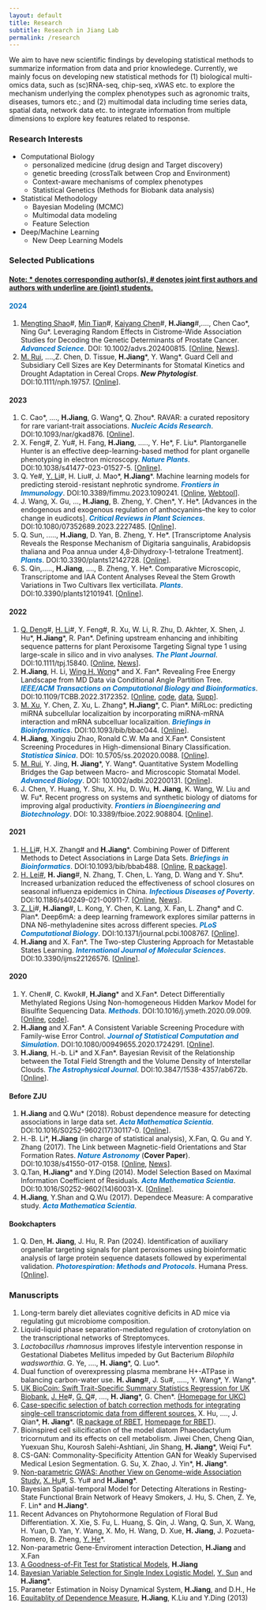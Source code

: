 ```yaml
---
layout: default
title: Research
subtitle: Research in Jiang Lab
permalink: /research
---
```

We aim to have new scientific findings by developing statistical methods to summarize information from data and prior knowledege. Currently, we mainly focus on developing new statistical methods for (1) biological multi-omics data, such as (sc)RNA-seq, chip-seq, xWAS etc. to explore the mechanism underlying the complex phenotypes such as agronomic traits, diseases, tumors etc.; and (2) multimodal data including time series data, spatial data, network data etc. to integrate information from multiple dimensions to explore key features related to response.

### Research Interests 
- Computational Biology
    - personalized medicine (drug design and Target discovery)
    - genetic breeding (crossTalk between Crop and Environment)
    - Context-aware mechanisms of complex phenotypes
    - Statistical Genetics (Methods for Biobank data analysis)
- Statistical Methodology
    - Bayesian Modeling (MCMC)
    - Multimodal data modeling
    - Feature Selection
- Deep/Machine Learning
    - New Deep Learning Models

### Selected Publications 
#### [Note: \* denotes corresponding author(s), \# denotes joint first authors and authors with underline are (joint) students.](/resources)
#### <span style="color:#0070C0">2024</span>
1. <u>Mengting Shao</u>\#, <u>Min Tian</u>\#, <u>Kaiyang Chen</u>\#, **H.Jiang**\#,...., Chen Cao\*, Ning Gu\*. Leveraging Random Effects in Cistrome-Wide Association Studies for Decoding the Genetic Determinants of Prostate Cancer. <span style="color:#0070C0">***Advanced Science***</span>. DOI: 10.1002/advs.202400815. [[Online](http://doi.org/10.1002/advs.202400815), [News](http://www.cab.zju.edu.cn/nxx/2024/0504/c6958a2910834/page.htm)].
1. <u>M. Rui</u>, ....,Z. Chen, D. Tissue, **H.Jiang**\*, Y. Wang\*. Guard Cell and Subsidiary Cell Sizes are Key Determinants for Stomatal Kinetics and Drought Adaptation in Cereal Crops. ***New Phytologist***. DOI:10.1111/nph.19757. [[Online](https://nph.onlinelibrary.wiley.com/doi/full/10.1111/nph.19757)].

#### 2023
1. C. Cao\*, ...., **H.Jiang**, G. Wang\*, Q. Zhou\*. RAVAR: a curated repository for rare variant-trait associations. <span style="color:#0070C0">***Nucleic Acids Research***</span>. DOI:10.1093/nar/gkad876. [[Online](https://academic.oup.com/nar/advance-article/doi/10.1093/nar/gkad876/7311081?login=true)].
1. X. Feng\#, Z. Yu\#, H. Fang, **H.Jiang**, ....., Y. He\*,  F. Liu\*. Plantorganelle Hunter is an effective deep-learning-based method for plant organelle phenotyping in electron microscopy. <span style="color:#0070C0">***Nature Plants***</span>. DOI:10.1038/s41477-023-01527-5. [[Online](https://www.nature.com/articles/s41477-023-01527-5)].
1. Q. Ye\#, <u>Y. Li</u>\#,  H. Liu\#, J. Mao\*, **H.Jiang**\*. Machine learning models for predicting steroid⁃resistant nephrotic syndrome. <span style="color:#0070C0">***Frontiers in Immunology***</span>. DOI:10.3389/fimmu.2023.1090241. [[Online](https://www.frontiersin.org/articles/10.3389/fimmu.2023.1090241/full), [Webtool](https://datalinkx.shinyapps.io/srns/)].
1. J. Wang, X. Gu, ..., **H.Jiang**, B. Zheng, Y. Chen\*, Y. He\*. [Advances in the endogenous and exogenous regulation of anthocyanins–the key to color change in eudicots]. <span style="color:#0070C0">***Critical Reviews in Plant Sciences***</span>. DOI:10.1080/07352689.2023.2227485. [[Online](https://www.tandfonline.com/doi/full/10.1080/07352689.2023.2227485)].
1. Q. Sun, ....., **H.Jiang**, D. Yan, B. Zheng, Y. He\*. [Transcriptome Analysis Reveals the Response Mechanism of Digitaria sanguinalis, Arabidopsis thaliana and Poa annua under 4,8-Dihydroxy-1-tetralone Treatment]. <span style="color:#0070C0">***Plants***</span>. DOI:10.3390/plants12142728. [[Online](https://www.mdpi.com/2223-7747/12/14/2728/review_report)].
1. S. Qin,....., **H.Jiang**, ...., B. Zheng, Y. He\*. Comparative Microscopic, Transcriptome and IAA Content Analyses Reveal the Stem Growth Variations in Two Cultivars Ilex verticillata. <span style="color:#0070C0">***Plants***</span>. DOI:10.3390/plants12101941. [[Online](https://www.mdpi.com/2223-7747/12/10/1941)].

#### 2022
1. <u>Q. Deng</u>\#, <u> H. Li</u>\#, Y. Feng\#, R. Xu, W. Li, R. Zhu, D. Akhter, X. Shen, J. Hu\*, **H.Jiang**\*, R. Pan\*. Defining upstream enhancing and inhibiting sequence patterns for plant Peroxisome Targeting Signal type 1 using large-scale in silico and in vivo analyses. <span style="color:#0070C0">***The Plant Journal***</span>. DOI:10.1111/tpj.15840. [[Online](https://onlinelibrary.wiley.com/doi/10.1111/tpj.15840), [News](http://www.cab.zju.edu.cn/chinese/2022/0705/c11148a2601415/page.htm)].
1. **H.Jiang**, H. Li, [Wing H. Wong](https://biox.stanford.edu/people/wing-wong)\* and X. Fan\*. Revealing Free Energy Landscape from MD Data via Conditional Angle Partition Tree. <span style="color:#0070C0">***IEEE/ACM Transactions on Computational Biology and Bioinformatics***</span>. DOI:10.1109/TCBB.2022.3172352. [[Online](https://ieeexplore.ieee.org/abstract/document/9767706), [code](/resources/capt.zip), [data](/resources/ala-traj.zip), [Supp](/resources/capt-supp.pdf)].
1. <u>M. Xu</u>, Y. Chen, Z. Xu, L. Zhang\*, **H.Jiang**\*, C. Pian\*. MiRLoc: predicting miRNA subcellular localizaition by incorporating miRNA-mRNA interaction and mRNA subcelluar localizaition. <span style="color:#0070C0">***Briefings in Bioinformatics***</span>. DOI:10.1093/bib/bbac044. [[Online](https://academic.oup.com/bib/advance-article-abstract/doi/10.1093/bib/bbac044/6532537)].
1. **H.Jiang**, Xingqiu Zhao, Ronald C.W. Ma and X.Fan\*. Consistent Screening Procedures in High-dimensional Binary Classification. <span style="color:#0070C0">***Statistica Sinica***</span>. DOI: 10.5705/ss.202020.0088. [[Online](http://www3.stat.sinica.edu.tw/preprint/SS-2020-0088_Preprint.pdf)].
1. <u>M. Rui</u>, Y. Jing, **H. Jiang**\*, Y. Wang\*. Quantitative System Modelling Bridges the Gap between Macro- and Microscopic Stomatal Model. <span style="color:#0070C0">***Advanced Biology***</span>. DOI: 10.1002/adbi.202200131. [[Online](https://onlinelibrary.wiley.com/doi/10.1002/adbi.202200131)].
1. J. Chen, Y. Huang, Y. Shu, X. Hu, D. Wu, **H. Jiang**, K. Wang, W. Liu and W. Fu\*. Recent progress on systems and synthetic biology of diatoms for improving algal productivity. <span style="color:#0070C0">***Frontiers in Bioengineering and Biotechnology***</span>. DOI: 10.3389/fbioe.2022.908804. [[Online](https://www.frontiersin.org/journals/bioengineering-and-biotechnology/articles/10.3389/fbioe.2022.908804/full)].

#### 2021
1. <u>H. Li</u>\#, H.X. Zhang\# and **H.Jiang**\*. Combining Power of Different Methods to Detect Associations in Large Data Sets. <span style="color:#0070C0">***Briefings in Bioinformatics***</span>. DOI:10.1093/bib/bbab488. [[Online](https://academic.oup.com/bib/advance-article/doi/10.1093/bib/bbab488/6447432), [R package](/resources/DM.zip)].
1. [H. Lei\#](https://person.zju.edu.cn/0018217), **H. Jiang**\#, N. Zhang, T. Chen, L. Yang, D. Wang and Y. Shu\*. Increased urbanization reduced the effectiveness of school closures on seasonal influenza epidemics in China. <span style="color:#0070C0">***Infectious Diseases of Poverty***</span>. DOI:10.1186/s40249-021-00911-7. [[Online](https://idpjournal.biomedcentral.com/articles/10.1186/s40249-021-00911-7), [News](https://nihds.zju.edu.cn/2022/0426/c66553a2524226/page.htm)].
1. <u>Z. Li</u>\#, **H.Jiang**\#, L. Kong, Y. Chen, K. Lang, X. Fan, L. Zhang\* and C. Pian\*. Deep6mA: a deep learning framework explores similar patterns in DNA N6-methyladenine sites across different species. <span style="color:#0070C0">***PLoS Computational Biology***</span>. DOI:10.1371/journal.pcbi.1008767. [[Online](https://doi.org/10.1371/journal.pcbi.1008767)].
1. **H.Jiang** and X. Fan\*. The Two-step Clustering Approach for Metastable States Learning. <span style="color:#0070C0">***International Journal of Molecular Sciences***</span>. DOI:10.3390/ijms22126576. [[Online](https://www.mdpi.com/1422-0067/22/12/6576)].

#### 2020
1. Y. Chen\#, C. Kwok\#, **H.Jiang**\* and X.Fan\*. Detect Differentially Methylated Regions Using Non-homogeneous Hidden Markov Model for Bisulfite Sequencing Data. <span style="color:#0070C0">***Methods***</span>. DOI:10.1016/j.ymeth.2020.09.009. [[Online](https://doi.org/10.1016/j.ymeth.2020.09.009), [code](/resources/BSDMR.zip)].
1. **H.Jiang** and X.Fan\*. A Consistent Variable Screening Procedure with Family-wise Error Control. <span style="color:#0070C0">***Journal of Statistical Computation and Simulation***</span>. DOI:10.1080/00949655.2020.1724291. [[Online](https://doi.org/10.1080/00949655.2020.1724291)].
1. **H.Jiang**, H.-b. Li\* and X.Fan\*. Bayesian Revisit of the Relationship between the Total Field Strength and the Volume Density of Interstellar Clouds. <span style="color:#0070C0">***The Astrophysical Journal***</span>. DOI:10.3847/1538-4357/ab672b. [[Online](https://doi.org/10.3847/1538-4357/ab672b)].

#### Before ZJU
1. **H.Jiang** and Q.Wu\* (2018). Robust dependence measure for detecting associations in large data set. <span style="color:#0070C0">***Acta Mathematica Scientia***</span>. DOI:10.1016/S0252-9602(17)30117-0. [[Online](https://doi.org/10.1016/S0252-9602(17)30117-0)].
1. H.-B. Li\*, **H.Jiang** (in charge of statistical analysis), X.Fan, Q. Gu and Y. Zhang (2017). The Link between Magnetic-field Orientations and Star Formation Rates. <span style="color:#0070C0">***Nature Astronomy***</span> (**Cover Paper**). DOI:10.1038/s41550-017-0158. [[Online](https://doi.org/10.1038/s41550-017-0158), [News](https://www.cpr.cuhk.edu.hk/en/press/cuhk-physicist-and-statistician-work-together-to-reveal-link-between-magnetic-fields-and-birth-rate-of-stars/)].
1. Q.Tan, **H.Jiang**\* and Y.Ding (2014). Model Selection Based on Maximal Information Coefficient of Residuals. <span style="color:#0070C0">***Acta Mathematica Scientia***</span>. DOI:10.1016/S0252-9602(14)60031-X. [[Online](https://doi.org/10.1016/S0252-9602(14)60031-X)].
1. **H.Jiang**, Y.Shan and Q.Wu (2017). Dependece Measure: A comparative study. <span style="color:#0070C0">***Acta Mathematica Scientia***</span>.

#### Bookchapters
1. Q. Den, **H. Jiang**, J. Hu, R. Pan (2024). Identification of auxiliary organellar targeting signals for plant peroxisomes using bioinformatic analysis of large protein sequence datasets followed by experimental validation. <span style="color:#0070C0">***Photorespiration: Methods and Protocols***</span>. Humana Press. [[Online](https://doi.org/10.1007/978-1-0716-3802-6)].

### Manuscripts 
1. Long-term barely diet alleviates cognitive deficits in AD mice via regulating gut microbiome composition.
1. Liquid-liquid phase separation-mediated regulation of crotonylation on the transcriptional networks of Streptomyces.
1. *Lactobacillus rhamnosus* improves lifestyle intervention response in Gestational Diabetes Mellitus impeded by Gut Bacterium *Bilophila wadsworthia*. G. Ye, ...., **H. Jiang**\*, Q. Luo\*.
1. Dual function of overexpressing plasma membrane H+-ATPase in balancing carbon-water use. **H. Jiang**\#, J. Su\#, ....., Y. Wang\*, Y. Wang\*.
1. [UK BioCoin: Swift Trait-Specific Summary Statistics Regression for UK Biobank.](https://biorxiv.org/cgi/content/short/2024.04.12.589273v1) <u>J. He</u>\#, <u>G. Q</u>\#, ...., **H. Jiang**\*, G. Chen\*. [(Homepage for UKC)](https://github.com/Ttttt47/UKBioCoin)
1.  [Case-specific selection of batch correction methods for integrating single-cell transcriptomic data from different sources.](https://biorxiv.org/cgi/content/short/2024.05.26.595911v1) X. Hu, ...., J. Qian\*, **H. Jiang**\*. ([R package of RBET](/resources/RBET_0.1.0.zip), [Homepage for RBET](https://github.com/zlyx26/RBET)).
1. Bioinspired cell silicification of the model diatom Phaeodactylum tricornutum and its effects on cell metabolism. Jiwei Chen, Cheng Qian, Yuexuan Shu, Kourosh Salehi-Ashtiani, Jin Shang, **H. Jiang**\*, Weiqi Fu\*.
1. CS-GAN: Commonality-Specificity Attention GAN for Weakly Supervised Medical Lesion Segmentation. G. Su, X. Zhao, J. Yin\*, **H. Jiang**\*.
1. [Non-parametric GWAS: Another View on Genome-wide Association Study.](https://www.biorxiv.org/content/10.1101/2022.11.11.516099v1) <u>X. Hu</u>\#, S. Yu\# and **H.Jiang**\*.
1. Bayesian Spatial-temporal Model for Detecting Alterations in Resting-State Functional Brain Network of Heavy Smokers, J. Hu, S. Chen, Z. Ye, F. Lin\* and **H.Jiang**\*.
1. Recent Advances on Phytohormone Regulation of Floral Bud Differentiation. X. Xie, S. Fu, L. Huang, S. Qin, J. Wang, Q. Sun, X. Wang, H. Yuan, D. Yan, Y. Wang, X. Mo, H. Wang, D. Xue, **H. Jiang**, J. Pozueta-Romero, B. Zheng, [Y. He](https://sky.zafu.edu.cn/info/1222/8304.htm)\*.
1. Non-parametric Gene-Enviroment interaction Detection, **H.Jiang** and X.Fan
1. [A Goodness-of-Fit Test for Statistical Models](https://arxiv.org/pdf/2006.08864.pdf), **H.Jiang**
1. [Bayesian Variable Selection for Single Index Logistic Model](https://arxiv.org/pdf/2012.06199.pdf), <u>Y. Sun</u> and **H.Jiang**\*.
1. Parameter Estimation in Noisy Dynamical System, **H.Jiang**, and  D.H., He
1. [Equitablity of Dependence Measure](https://arxiv.org/pdf/1501.02102.pdf), **H.Jiang**, K.Liu and Y.Ding (2013)
